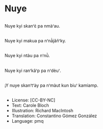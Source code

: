 # Nuye

##
Nuye kyi skanꞌɛ̀ pa nmàꞌau.

##
Nuye kyi makua pa nꞌnã̀jãñꞌky.

##
Nuye kyi ntàu pa nꞌnũ̀.

##
Nuye kyi ranꞌkãꞌp pa nꞌdèuꞌ.

##
¡Y nuye skanꞌtꞌày pa nꞌmàut kun biuꞌ kamiamp.

##
* License: [CC-BY-NC]
* Text: Carole Bloch
* Illustration: Richard MacIntosh
* Translation: Constantino Gómez González
* Language: pmq
